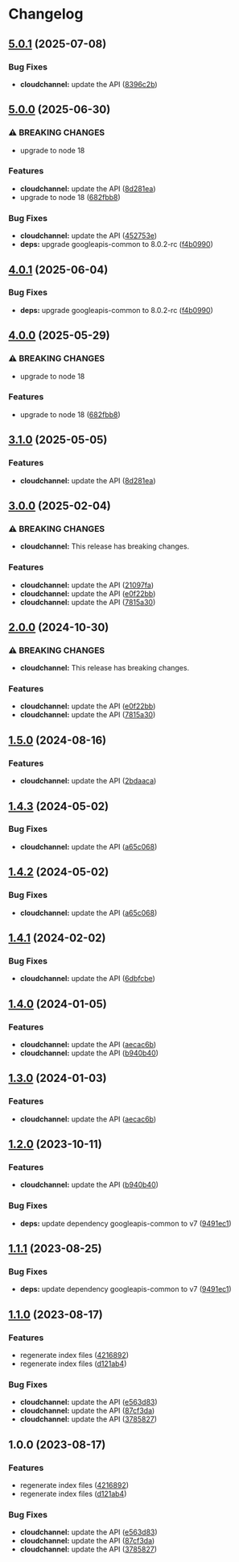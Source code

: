 # Changelog

## [5.0.1](https://github.com/googleapis/google-api-nodejs-client/compare/cloudchannel-v5.0.0...cloudchannel-v5.0.1) (2025-07-08)


### Bug Fixes

* **cloudchannel:** update the API ([8396c2b](https://github.com/googleapis/google-api-nodejs-client/commit/8396c2b150cde294656b9645f52d22887bde735e))

## [5.0.0](https://github.com/googleapis/google-api-nodejs-client/compare/cloudchannel-v4.0.1...cloudchannel-v5.0.0) (2025-06-30)


### ⚠ BREAKING CHANGES

* upgrade to node 18

### Features

* **cloudchannel:** update the API ([8d281ea](https://github.com/googleapis/google-api-nodejs-client/commit/8d281ea65ed75a8270bb7e862c55a6fd09087953))
* upgrade to node 18 ([682fbb8](https://github.com/googleapis/google-api-nodejs-client/commit/682fbb869189ae92b3e9a194d37d0548af0c1f92))


### Bug Fixes

* **cloudchannel:** update the API ([452753e](https://github.com/googleapis/google-api-nodejs-client/commit/452753e915495caaa495de8389f4580c4b81b579))
* **deps:** upgrade googleapis-common to 8.0.2-rc ([f4b0990](https://github.com/googleapis/google-api-nodejs-client/commit/f4b099071040cfbcfe4a2e7d487d45ee93b369e0))

## [4.0.1](https://github.com/googleapis/google-api-nodejs-client/compare/cloudchannel-v4.0.0...cloudchannel-v4.0.1) (2025-06-04)


### Bug Fixes

* **deps:** upgrade googleapis-common to 8.0.2-rc ([f4b0990](https://github.com/googleapis/google-api-nodejs-client/commit/f4b099071040cfbcfe4a2e7d487d45ee93b369e0))

## [4.0.0](https://github.com/googleapis/google-api-nodejs-client/compare/cloudchannel-v3.1.0...cloudchannel-v4.0.0) (2025-05-29)


### ⚠ BREAKING CHANGES

* upgrade to node 18

### Features

* upgrade to node 18 ([682fbb8](https://github.com/googleapis/google-api-nodejs-client/commit/682fbb869189ae92b3e9a194d37d0548af0c1f92))

## [3.1.0](https://github.com/googleapis/google-api-nodejs-client/compare/cloudchannel-v3.0.0...cloudchannel-v3.1.0) (2025-05-05)


### Features

* **cloudchannel:** update the API ([8d281ea](https://github.com/googleapis/google-api-nodejs-client/commit/8d281ea65ed75a8270bb7e862c55a6fd09087953))

## [3.0.0](https://github.com/googleapis/google-api-nodejs-client/compare/cloudchannel-v2.0.0...cloudchannel-v3.0.0) (2025-02-04)


### ⚠ BREAKING CHANGES

* **cloudchannel:** This release has breaking changes.

### Features

* **cloudchannel:** update the API ([21097fa](https://github.com/googleapis/google-api-nodejs-client/commit/21097fa0afbb095a071759907229336d638fdfde))
* **cloudchannel:** update the API ([e0f22bb](https://github.com/googleapis/google-api-nodejs-client/commit/e0f22bb634a3af6e07616b9741322787a70278fc))
* **cloudchannel:** update the API ([7815a30](https://github.com/googleapis/google-api-nodejs-client/commit/7815a30fc8e146e0800f125242d20f2203f0ee3e))

## [2.0.0](https://github.com/googleapis/google-api-nodejs-client/compare/cloudchannel-v1.5.0...cloudchannel-v2.0.0) (2024-10-30)


### ⚠ BREAKING CHANGES

* **cloudchannel:** This release has breaking changes.

### Features

* **cloudchannel:** update the API ([e0f22bb](https://github.com/googleapis/google-api-nodejs-client/commit/e0f22bb634a3af6e07616b9741322787a70278fc))
* **cloudchannel:** update the API ([7815a30](https://github.com/googleapis/google-api-nodejs-client/commit/7815a30fc8e146e0800f125242d20f2203f0ee3e))

## [1.5.0](https://github.com/googleapis/google-api-nodejs-client/compare/cloudchannel-v1.4.3...cloudchannel-v1.5.0) (2024-08-16)


### Features

* **cloudchannel:** update the API ([2bdaaca](https://github.com/googleapis/google-api-nodejs-client/commit/2bdaaca5303d4478aa6de6344da67f3fa2431c50))

## [1.4.3](https://github.com/googleapis/google-api-nodejs-client/compare/cloudchannel-v1.4.2...cloudchannel-v1.4.3) (2024-05-02)


### Bug Fixes

* **cloudchannel:** update the API ([a65c068](https://github.com/googleapis/google-api-nodejs-client/commit/a65c068d0595e90214d69be0ab74af66c80ad62d))

## [1.4.2](https://github.com/googleapis/google-api-nodejs-client/compare/cloudchannel-v1.4.1...cloudchannel-v1.4.2) (2024-05-02)


### Bug Fixes

* **cloudchannel:** update the API ([a65c068](https://github.com/googleapis/google-api-nodejs-client/commit/a65c068d0595e90214d69be0ab74af66c80ad62d))

## [1.4.1](https://github.com/googleapis/google-api-nodejs-client/compare/cloudchannel-v1.4.0...cloudchannel-v1.4.1) (2024-02-02)


### Bug Fixes

* **cloudchannel:** update the API ([6dbfcbe](https://github.com/googleapis/google-api-nodejs-client/commit/6dbfcbe73a85ca3624e67a324f7135947f4ebff2))

## [1.4.0](https://github.com/googleapis/google-api-nodejs-client/compare/cloudchannel-v1.3.0...cloudchannel-v1.4.0) (2024-01-05)


### Features

* **cloudchannel:** update the API ([aecac6b](https://github.com/googleapis/google-api-nodejs-client/commit/aecac6be45a12e632acffbdffe530945847ef721))
* **cloudchannel:** update the API ([b940b40](https://github.com/googleapis/google-api-nodejs-client/commit/b940b403ca254a8b308e7938677f4d2daaa69922))

## [1.3.0](https://github.com/googleapis/google-api-nodejs-client/compare/cloudchannel-v1.2.0...cloudchannel-v1.3.0) (2024-01-03)


### Features

* **cloudchannel:** update the API ([aecac6b](https://github.com/googleapis/google-api-nodejs-client/commit/aecac6be45a12e632acffbdffe530945847ef721))

## [1.2.0](https://github.com/googleapis/google-api-nodejs-client/compare/cloudchannel-v1.1.1...cloudchannel-v1.2.0) (2023-10-11)


### Features

* **cloudchannel:** update the API ([b940b40](https://github.com/googleapis/google-api-nodejs-client/commit/b940b403ca254a8b308e7938677f4d2daaa69922))


### Bug Fixes

* **deps:** update dependency googleapis-common to v7 ([9491ec1](https://github.com/googleapis/google-api-nodejs-client/commit/9491ec1cdc3c413e7d73edcfcd59cf5c28a7c855))

## [1.1.1](https://github.com/googleapis/google-api-nodejs-client/compare/cloudchannel-v1.1.0...cloudchannel-v1.1.1) (2023-08-25)


### Bug Fixes

* **deps:** update dependency googleapis-common to v7 ([9491ec1](https://github.com/googleapis/google-api-nodejs-client/commit/9491ec1cdc3c413e7d73edcfcd59cf5c28a7c855))

## [1.1.0](https://github.com/googleapis/google-api-nodejs-client/compare/cloudchannel-v1.0.0...cloudchannel-v1.1.0) (2023-08-17)


### Features

* regenerate index files ([4216892](https://github.com/googleapis/google-api-nodejs-client/commit/42168925208e087c952d1fc8267847731d05ae9f))
* regenerate index files ([d121ab4](https://github.com/googleapis/google-api-nodejs-client/commit/d121ab4cb630dd1c77a228166da2788bd2bd1175))


### Bug Fixes

* **cloudchannel:** update the API ([e563d83](https://github.com/googleapis/google-api-nodejs-client/commit/e563d832be72110b753f35610e66e6a8d186c446))
* **cloudchannel:** update the API ([87cf3da](https://github.com/googleapis/google-api-nodejs-client/commit/87cf3dac769ecd67211a4d173209e228f1967110))
* **cloudchannel:** update the API ([3785827](https://github.com/googleapis/google-api-nodejs-client/commit/37858270d7b8bad326c3de24f5d6ab9a06495b1c))

## 1.0.0 (2023-08-17)


### Features

* regenerate index files ([4216892](https://github.com/googleapis/google-api-nodejs-client/commit/42168925208e087c952d1fc8267847731d05ae9f))
* regenerate index files ([d121ab4](https://github.com/googleapis/google-api-nodejs-client/commit/d121ab4cb630dd1c77a228166da2788bd2bd1175))


### Bug Fixes

* **cloudchannel:** update the API ([e563d83](https://github.com/googleapis/google-api-nodejs-client/commit/e563d832be72110b753f35610e66e6a8d186c446))
* **cloudchannel:** update the API ([87cf3da](https://github.com/googleapis/google-api-nodejs-client/commit/87cf3dac769ecd67211a4d173209e228f1967110))
* **cloudchannel:** update the API ([3785827](https://github.com/googleapis/google-api-nodejs-client/commit/37858270d7b8bad326c3de24f5d6ab9a06495b1c))
